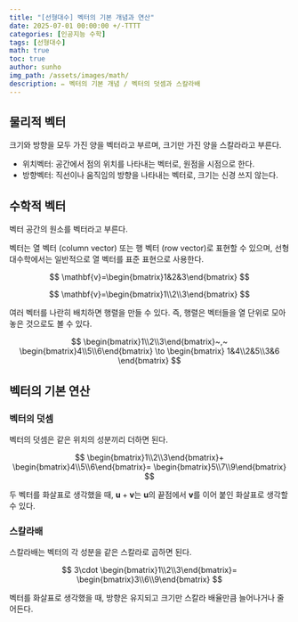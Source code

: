 ```yaml
---
title: "[선형대수] 벡터의 기본 개념과 연산"
date: 2025-07-01 00:00:00 +/-TTTT
categories: [인공지능 수학]
tags: [선형대수]
math: true
toc: true
author: sunho
img_path: /assets/images/math/
description: ✏️ 벡터의 기본 개념 / 벡터의 덧셈과 스칼라배
---
```


## 물리적 벡터

크기와 방향을 모두 가진 양을 벡터라고 부르며, 크기만 가진 양을 스칼라라고 부른다.

- 위치벡터: 공간에서 점의 위치를 나타내는 벡터로, 원점을 시점으로 한다.
- 방향벡터: 직선이나 움직임의 방향을 나타내는 벡터로, 크기는 신경 쓰지 않는다.

## 수학적 벡터

벡터 공간의 원소를 벡터라고 부른다.

벡터는 열 벡터 (column vector) 또는 행 벡터 (row vector)로 표현할 수 있으며, 선형대수학에서는 일반적으로 열 벡터를 표준 표현으로 사용한다.

$$
\mathbf{v}=\begin{bmatrix}1&2&3\end{bmatrix}
$$

$$
\mathbf{v}=\begin{bmatrix}1\\2\\3\end{bmatrix}
$$

여러 벡터를 나란히 배치하면 행렬을 만들 수 있다. 즉, 행렬은 벡터들을 열 단위로 모아 놓은 것으로도 볼 수 있다.

$$
\begin{bmatrix}1\\2\\3\end{bmatrix}~,~
\begin{bmatrix}4\\5\\6\end{bmatrix}
\to
\begin{bmatrix}
1&4\\2&5\\3&6
\end{bmatrix}
$$

## 벡터의 기본 연산

### 벡터의 덧셈

벡터의 덧셈은 같은 위치의 성분끼리 더하면 된다.

$$
\begin{bmatrix}1\\2\\3\end{bmatrix}+
\begin{bmatrix}4\\5\\6\end{bmatrix}=
\begin{bmatrix}5\\7\\9\end{bmatrix}
$$

두 벡터를 화살표로 생각했을 때, $\mathbf{u}+\mathbf{v}$는 $\mathbf{u}$의 끝점에서 $\mathbf{v}$를 이어 붙인 화살표로 생각할 수 있다.

### 스칼라배

스칼라배는 벡터의 각 성분을 같은 스칼라로 곱하면 된다.

$$
3\cdot
\begin{bmatrix}1\\2\\3\end{bmatrix}=
\begin{bmatrix}3\\6\\9\end{bmatrix}
$$

벡터를 화살표로 생각했을 때, 방향은 유지되고 크기만 스칼라 배율만큼 늘어나거나 줄어든다.
